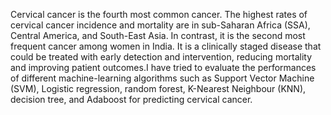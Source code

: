 Cervical cancer is the fourth most common cancer. The highest rates of cervical cancer incidence and mortality are in sub-Saharan Africa (SSA), Central America, and South-East Asia. In contrast, it is the second most frequent cancer among women in India. It is a clinically staged disease that could be treated with early detection and intervention, reducing mortality and improving patient outcomes.I have tried to evaluate the performances of different machine-learning algorithms such as Support Vector Machine (SVM), Logistic regression, random forest, K-Nearest Neighbour (KNN), decision tree, and Adaboost for predicting cervical cancer. 
